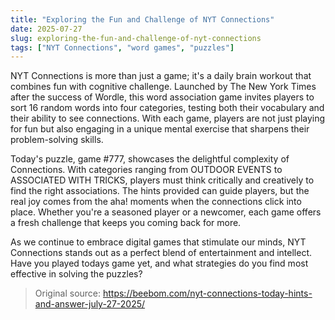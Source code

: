 ```yaml
---
title: "Exploring the Fun and Challenge of NYT Connections"
date: 2025-07-27
slug: exploring-the-fun-and-challenge-of-nyt-connections
tags: ["NYT Connections", "word games", "puzzles"]
---
```

NYT Connections is more than just a game; it's a daily brain workout that combines fun with cognitive challenge. Launched by The New York Times after the success of Wordle, this word association game invites players to sort 16 random words into four categories, testing both their vocabulary and their ability to see connections. With each game, players are not just playing for fun but also engaging in a unique mental exercise that sharpens their problem-solving skills.

Today's puzzle, game #777, showcases the delightful complexity of Connections. With categories ranging from OUTDOOR EVENTS to ASSOCIATED WITH TRICKS, players must think critically and creatively to find the right associations. The hints provided can guide players, but the real joy comes from the aha! moments when the connections click into place. Whether you're a seasoned player or a newcomer, each game offers a fresh challenge that keeps you coming back for more.

As we continue to embrace digital games that stimulate our minds, NYT Connections stands out as a perfect blend of entertainment and intellect. Have you played todays game yet, and what strategies do you find most effective in solving the puzzles?
> Original source: https://beebom.com/nyt-connections-today-hints-and-answer-july-27-2025/
